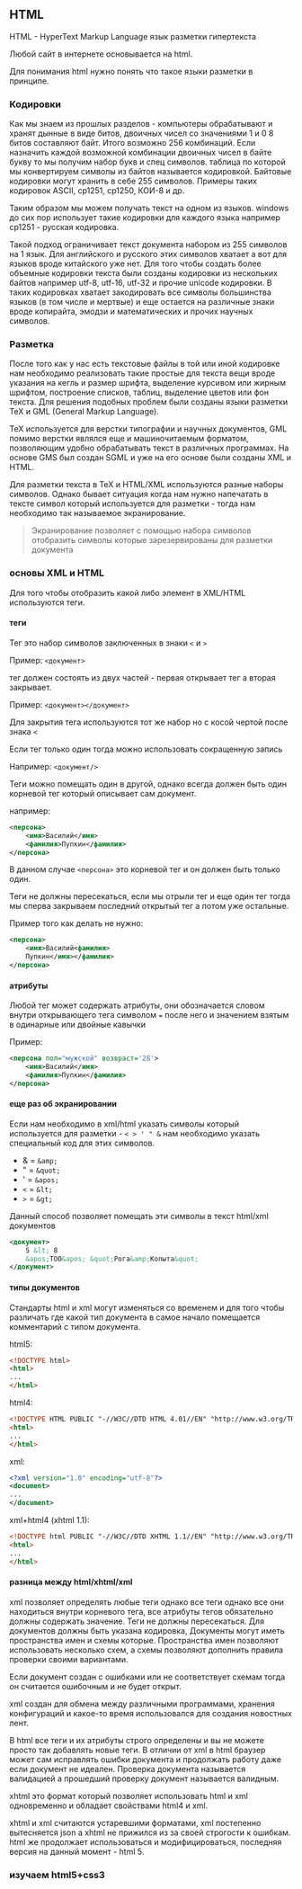 ## HTML

HTML - HyperText Markup Language язык разметки гипертекста

Любой сайт в интернете основывается на html.

Для понимания html нужно понять что такое языки разметки 
в принципе.

### Кодировки

Как мы знаем из прошлых разделов - компьютеры обрабатывают
и хранят дынные в виде битов, двоичных чисел со значениями 1 и 0
8 битов составляют байт. Итого возможно 256 комбинаций.
Если назначить каждой возможной комбинации двоичных чисел в
 байте букву то мы получим набор букв и спец символов.
таблица по которой мы конвертируем символы из байтов называется 
кодировкой. Байтовые кодировки могут хранить в себе 255 символов.
Примеры таких кодировок ASCII, cp1251, cp1250, КОИ-8 и др.
 
Таким образом мы можем получать текст на одном из языков.
windows до сих пор использует такие кодировки для каждого языка
например cp1251 - русская кодировка.

Такой подход ограничивает текст документа набором из 255 символов на
1 язык. Для английского и русского этих символов хватает а вот
для языков вроде китайского уже нет. Для того чтобы 
создать более объемные кодировки текста были созданы кодировки
из нескольких байтов например utf-8, utf-16, utf-32 и прочие 
unicode кодировки. В таких кодировках хватает закодировать 
все символы большинства языков (в том числе и мертвые) и еще
остается на различные знаки вроде копирайта, эмодзи и математических
и прочих научных символов.

### Разметка

После того как у нас есть текстовые файлы в той или иной
кодировке нам необходимо реализовать такие простые для текста вещи
вроде указания на кегль и размер шрифта, выделение курсивом или
жирным шрифтом, построение списков, таблиц, выделение цветов или
фон текста. Для решения подобных проблем были созданы языки
разметки TeX и GML (General Markup Language).

TeX используется для верстки типографии и научных документов,
GML помимо верстки являлся еще и машиночитаемым форматом, позволяющим
удобно обрабатывать текст в различных программах. На основе GMS
был создан SGML и уже на его основе были созданы XML и HTML.

Для разметки текста в TeX и HTML/XML используются разные наборы символов.
Однако бывает ситуация когда нам нужно напечатать в тексте символ который
используется для разметки - тогда нам необходимо так называемое экранирование.

> Экранирование позволяет с помощью набора символов отобразить
> символы которые зарезервированы для разметки документа

### основы XML и HTML

Для того чтобы отобразить какой либо элемент в XML/HTML используются
теги.

#### теги

Тег это набор символов заключенных в знаки `<` и `>`

Пример:
`<документ>`

тег должен состоять из двух частей - первая открывает тег а вторая
закрывает.  

Пример: `<документ></документ>`

Для закрытия тега используются тот же набор но с косой чертой
после знака `<`

Если тег только один тогда можно использовать сокращенную запись

Например: `<документ/>`

Теги можно помещать один в другой, однако всегда должен 
быть один корневой тег который описывает сам документ.

например:

```xml
<персона>
    <имя>Василий</имя>
    <фамилия>Пупкин</фамилия>    
</персона>
```
В данном случае `<персона>` это корневой тег и он должен быть
только один.

Теги не должны пересекаться, если мы отрыли тег
и еще один тег тогда мы сперва закрываем последний открытый тег
а потом уже остальные.

Пример того как делать не нужно:
```xml
<персона>
    <имя>Василий<фамилия>
    Пупкин</имя></фамилия>    
</персона>
```

#### атрибуты

Любой тег может содержать атрибуты, они обозначается словом внутри открывающего
тега символом `=` после него и значением взятым в одинарные или двойные кавычки

Пример:

```xml
<персона пол="мужской" возвраст='28'>
    <имя>Василий</имя>
    <фамилия>Пупкин</фамилия>    
</персона>
```

#### еще раз об экранировании

Если нам необходимо в xml/html указать символы
который используется для разметки - `< > ' " &`
нам необходимо указать специальный код для этих символов.


* & = ``&amp;``
* " = ``&quot;``
* ' = ``&apos;``
* ``<`` = ``&lt;``
* ``>`` = ``&gt;``

Данный способ позволяет помещать эти символы в текст
html/xml документов

```xml
<документ>
    5 &lt; 8
    &apos;ТОО&apos; &quot;Рога&amp;Копыта&quot; 
</документ>
```

#### типы документов

Стандарты html и xml могут изменяться со временем и для того
чтобы различать где какой тип документа в самое начало
помещается комментарий с типом документа.

html5:

```html
<!DOCTYPE html>
<html>
...
</html>
```


html4:

```html
<!DOCTYPE HTML PUBLIC "-//W3C//DTD HTML 4.01//EN" "http://www.w3.org/TR/html4/strict.dtd">
<html>
...
</html>
```

xml:

```xml
<?xml version="1.0" encoding="utf-8"?>
<document>
...
</document>
```

xml+html4 (xhtml 1.1):
```html
<!DOCTYPE html PUBLIC "-//W3C//DTD XHTML 1.1//EN" "http://www.w3.org/TR/xhtml11/DTD/xhtml11.dtd">
<html>
...
</html>
```

#### разница между html/xhtml/xml

xml позволяет определять любые теги однако все теги
однако все они находиться внутри корневого тега,
все атрибуты тегов обязательно должны содержать значение.
Теги не должны пересекаться.
Для документов должны быть указана кодировка,
Документы могут иметь пространства имен и схемы которые.
Пространства имен позволяют использовать несколько схем, а
схемы позволяют дополнить правила проверки своими вариантами.
 
Если документ создан с ошибками или не соответствует схемам
тогда он считается ошибочным и не будет открыт.

xml создан для обмена между различными программами, хранения
конфигураций и какое-то время использовался для создания 
новостных лент.

В html все теги и их атрибуты строго определены и вы не можете
просто так добавлять новые теги. В отличии от xml в html браузер
может сам исправлять ошибки документа и продолжать работу даже
если документ не идеален. Проверка документа называется валидацией
а прошедший проверку документ называется валидным.

xhtml это формат который позволяет использовать html и xml одновременно
и обладает свойствами html4 и xml.

xhtml и xml считаются устаревшими форматами, xml постепенно вытесняется
json a xhtml не прижился из за своей строгости к ошибкам. html же продолжает
использоваться и модифицироваться, последняя версия на данный момент - html 5.

### изучаем html5+css3
